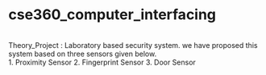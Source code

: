 # cse360_computer_interfacing
<br>
Theory_Project : Laboratory based security system. we have proposed this system based on three sensors given below.
<br>
                 1. Proximity Sensor
                 2. Fingerprint Sensor
                 3. Door Sensor
